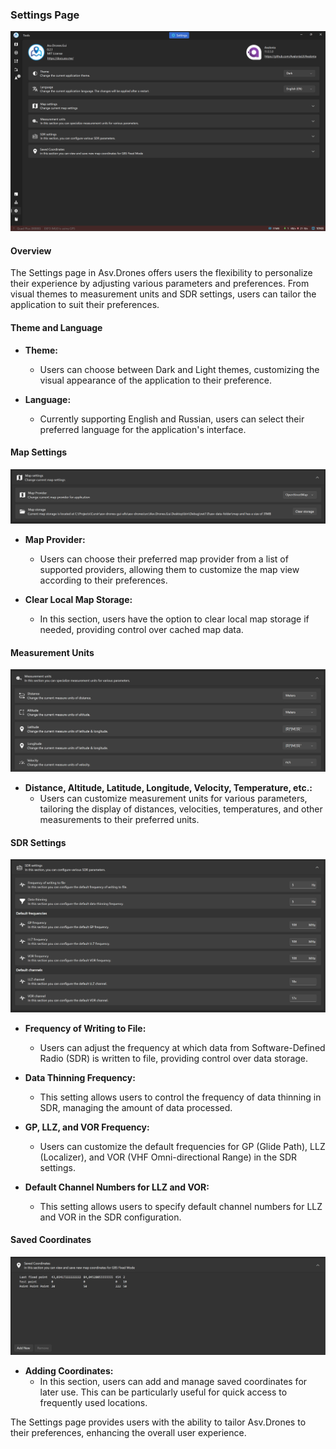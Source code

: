 ### Settings Page

![](images//settings-page.png)

#### Overview

The Settings page in Asv.Drones offers users the flexibility to personalize their experience by adjusting various parameters and preferences. From visual themes to measurement units and SDR settings, users can tailor the application to suit their preferences.

#### Theme and Language

- **Theme:**
  - Users can choose between Dark and Light themes, customizing the visual appearance of the application to their preference.

- **Language:**
  - Currently supporting English and Russian, users can select their preferred language for the application's interface.

#### Map Settings

![](images//settings-page-map-settings.png)

- **Map Provider:**
  - Users can choose their preferred map provider from a list of supported providers, allowing them to customize the map view according to their preferences.

- **Clear Local Map Storage:**
  - In this section, users have the option to clear local map storage if needed, providing control over cached map data.

#### Measurement Units

![](images//settings-page-measurement-units.png)

- **Distance, Altitude, Latitude, Longitude, Velocity, Temperature, etc.:**
  - Users can customize measurement units for various parameters, tailoring the display of distances, velocities, temperatures, and other measurements to their preferred units.

#### SDR Settings

![](images//settings-page-sdr-settings.png)


- **Frequency of Writing to File:**
  - Users can adjust the frequency at which data from Software-Defined Radio (SDR) is written to file, providing control over data storage.

- **Data Thinning Frequency:**
  - This setting allows users to control the frequency of data thinning in SDR, managing the amount of data processed.

- **GP, LLZ, and VOR Frequency:**
  - Users can customize the default frequencies for GP (Glide Path), LLZ (Localizer), and VOR (VHF Omni-directional Range) in the SDR settings.

- **Default Channel Numbers for LLZ and VOR:**
  - This setting allows users to specify default channel numbers for LLZ and VOR in the SDR configuration.

#### Saved Coordinates

![](images//settings-page-saved-coordinates.png)

- **Adding Coordinates:**
  - In this section, users can add and manage saved coordinates for later use. This can be particularly useful for quick access to frequently used locations.

The Settings page provides users with the ability to tailor Asv.Drones to their preferences, enhancing the overall user experience.